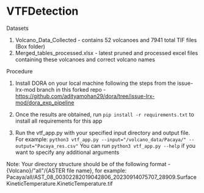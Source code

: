 # VTFDetection

Datasets

1. Volcano_Data_Collected - contains 52 volcanoes and 7941 total TIF files (Box folder)
2. Merged_tables_processed.xlsx - latest pruned and processed excel files containing these volcanoes and correct volcano names

Procedure

1. Install DORA on your local machine following the steps from the issue-lrx-mod branch in this forked repo
		-https://github.com/adityamohan29/dora/tree/issue-lrx-mod/dora_exp_pipeline

2. Once the results are obtained, run `pip install -r requirements.txt` to install all requirements for this app

3. Run the vtf_app.py with your specified input directory and output file. For example: 
`python3 vtf_app.py --input="/volcano_data/Pacaya/" --output="Pacaya_res.csv"`
You can run `python3 vtf_app.py --help` if you want to specify any additional arguments

Note:
Your directory structure should be of the following format - {Volcano}/"all"/{ASTER file name}, for example:
Pacaya/all/AST_08_00302282019042806_20230914075707_28909.SurfaceKineticTemperature.KineticTemperature.tif



